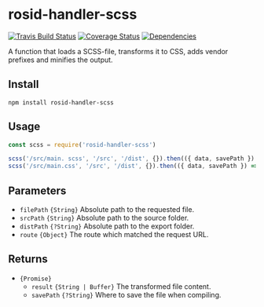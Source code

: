 # rosid-handler-scss

[![Travis Build Status](https://travis-ci.org/electerious/rosid-handler-scss.svg?branch=master)](https://travis-ci.org/electerious/rosid-handler-scss) [![Coverage Status](https://coveralls.io/repos/github/electerious/rosid-handler-scss/badge.svg?branch=master)](https://coveralls.io/github/electerious/rosid-handler-scss?branch=master) [![Dependencies](https://david-dm.org/electerious/rosid-handler-scss.svg)](https://david-dm.org/electerious/rosid-handler-scss#info=dependencies)

A function that loads a SCSS-file, transforms it to CSS, adds vendor prefixes and minifies the output.

## Install

```
npm install rosid-handler-scss
```

## Usage

```js
const scss = require('rosid-handler-scss')

scss('/src/main. scss', '/src', '/dist', {}).then(({ data, savePath }) => {})
scss('/src/main.css', '/src', '/dist', {}).then(({ data, savePath }) => {})
```

## Parameters

- `filePath` `{String}` Absolute path to the requested file.
- `srcPath` `{String}` Absolute path to the source folder.
- `distPath` `{?String}` Absolute path to the export folder.
- `route` `{Object}` The route which matched the request URL.

## Returns

- `{Promise}`
	- `result` `{String | Buffer}` The transformed file content.
	- `savePath` `{?String}` Where to save the file when compiling.